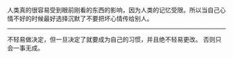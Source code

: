 人类真的很容易受到眼前刚看的东西的影响，因为人类的记忆受限。所以当自己心情不好的时候最好选择沉默了不要把坏心情传给别人。
___
不轻易做决定，但一旦决定了就要成为自己的习惯，并且绝不轻易更改。
否则只会一事无成。